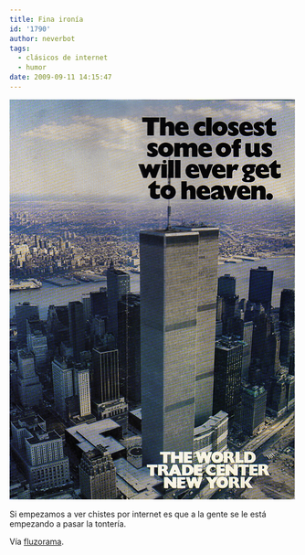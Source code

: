 ```yaml
---
title: Fina ironía
id: '1790'
author: neverbot
tags:
  - clásicos de internet
  - humor
date: 2009-09-11 14:15:47
---
```


[![](./fina-ironia/tumblr_kpsl57qRHi1qz6f9yo1_r1_500.jpg)](http://fluzo.tumblr.com/post/185208334/finaironia)

Si empezamos a ver chistes por internet es que a la gente se le está empezando a pasar la tontería.

Vía [fluzorama](http://fluzo.tumblr.com/post/185208334/finaironia).